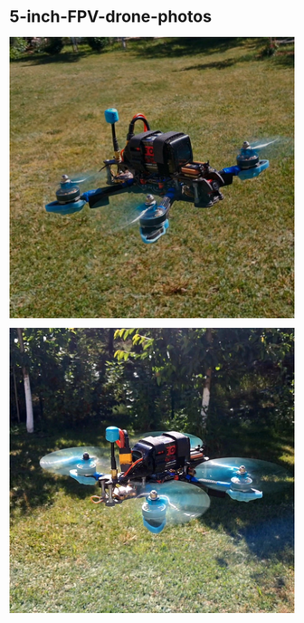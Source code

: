 # 5-inch-FPV-drone-photos

![Drone Photo 1](20250702_152354.jpg)

![Drone Photo 2](20250702_152354(1).jpg)
